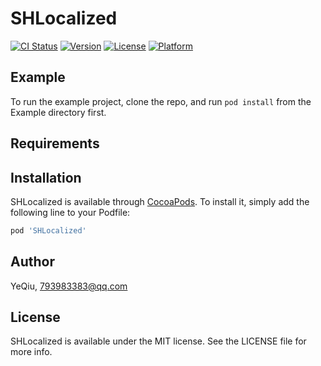 # SHLocalized

[![CI Status](https://img.shields.io/travis/YeQiu/SHLocalized.svg?style=flat)](https://travis-ci.org/YeQiu/SHLocalized)
[![Version](https://img.shields.io/cocoapods/v/SHLocalized.svg?style=flat)](https://cocoapods.org/pods/SHLocalized)
[![License](https://img.shields.io/cocoapods/l/SHLocalized.svg?style=flat)](https://cocoapods.org/pods/SHLocalized)
[![Platform](https://img.shields.io/cocoapods/p/SHLocalized.svg?style=flat)](https://cocoapods.org/pods/SHLocalized)

## Example

To run the example project, clone the repo, and run `pod install` from the Example directory first.

## Requirements

## Installation

SHLocalized is available through [CocoaPods](https://cocoapods.org). To install
it, simply add the following line to your Podfile:

```ruby
pod 'SHLocalized'
```

## Author

YeQiu, 793983383@qq.com

## License

SHLocalized is available under the MIT license. See the LICENSE file for more info.
